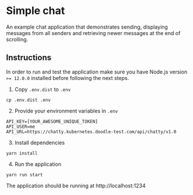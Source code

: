 # Simple chat
An example chat application that demonstrates sending, displaying messages from all senders and retrieving newer messages at the end of scrolling.

## Instructions
In order to run and test the application make sure you have Node.js version `>= 12.0.0` installed before following the next steps.

1. Copy `.env.dist` to `.env`

```shell script
cp .env.dist .env
```

2. Provide your environment variables in `.env`

```dotenv
API_KEY=[YOUR_AWESOME_UNIQUE_TOKEN]
API_USER=me
API_URL=https://chatty.kubernetes.doodle-test.com/api/chatty/v1.0
```

3. Install dependencies

```shell script
yarn install
```

4. Run the application

```shell script
yarn run start
```

The application should be running at http://localhost:1234 